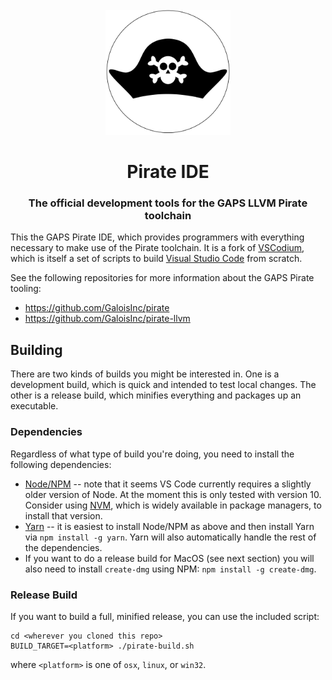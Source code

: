 <div id="vscodium-logo" align="center">
    <br />
    <img src="./src/resources/linux/code.png" alt="VSCodium Logo" width="200"/>
    <h1>Pirate IDE</h1>
    <h3>The official development tools for the GAPS LLVM Pirate toolchain</h3>
</div>

This the GAPS Pirate IDE, which provides programmers with everything necessary
to make use of the Pirate toolchain.  It is a fork of
[VSCodium](https://github.com/VSCodium/vscodium), which is itself a set of
scripts to build [Visual Studio Code](https://github.com/microsoft/vscode) from
scratch.

See the following repositories for more information about the GAPS Pirate
tooling:

- https://github.com/GaloisInc/pirate
- https://github.com/GaloisInc/pirate-llvm

## Building

There are two kinds of builds you might be interested in.  One is a development
build, which is quick and intended to test local changes.   The other is a
release build, which minifies everything and packages up an executable.

### Dependencies

Regardless of what type of build you're doing, you need to install the following
dependencies:

- [Node/NPM](https://nodejs.org/en/) -- note that it seems VS Code currently
  requires a slightly older version of Node.  At the moment this is only tested
  with version 10.  Consider using [NVM](https://github.com/nvm-sh/nvm), which
  is widely available in package managers, to install that version.
- [Yarn](https://yarnpkg.com/) -- it is easiest to install Node/NPM as above and
  then install Yarn via `npm install -g yarn`.  Yarn will also automatically
  handle the rest of the dependencies.
- If you want to do a release build for MacOS (see next section) you will also
  need to install `create-dmg` using NPM: `npm install -g create-dmg`.

### Release Build

If you want to build a full, minified release, you can use the included script:

```
cd <wherever you cloned this repo>
BUILD_TARGET=<platform> ./pirate-build.sh
```

where `<platform>` is one of `osx`, `linux`, or `win32`.
